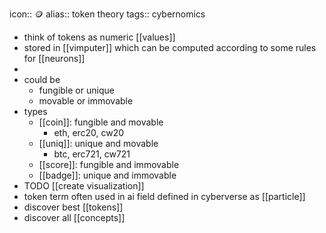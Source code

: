 icon:: 🪙
alias:: token theory
tags:: cybernomics

- think of tokens as numeric [[values]]
- stored in [[vimputer]] which can be computed according to some rules for [[neurons]]
-
- could be
	- fungible or unique
	- movable or immovable
- types
	- [[coin]]: fungible and movable
		- eth, erc20, cw20
	- [[uniq]]: unique and movable
		- btc, erc721, cw721
	- [[score]]: fungible and immovable
	- [[badge]]: unique and immovable
- TODO [[create visualization]]
- token term often used in ai field defined in cyberverse as [[particle]]
- discover best [[tokens]]
- discover all [[concepts]]